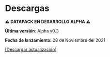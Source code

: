 # Descargas

**⚠️ DATAPACK EN DESARROLLO ALPHA ⚠️**

**Última versión**: Alpha v0.3

**Fecha de lanzamiento**: 28 de Noviembre del 2021

[[Descargar actualización]](https://github.com/tacozyt/amtcore/files/7615026/AMTCore.zip)
